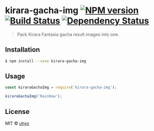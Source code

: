 # kirara-gacha-img [![NPM version][npm-image]][npm-url] [![Build Status][travis-image]][travis-url] [![Dependency Status][daviddm-image]][daviddm-url]
> Pack Kirara Fantasia gacha result images into one.

## Installation

```sh
$ npm install --save kirara-gacha-img
```

## Usage

```js
const kiraraGachaImg = require('kirara-gacha-img');

kiraraGachaImg('Rainbow');
```
## License

MIT © [uhyo]()


[npm-image]: https://badge.fury.io/js/kirara-gacha-img.svg
[npm-url]: https://npmjs.org/package/kirara-gacha-img
[travis-image]: https://travis-ci.org/uhyo/kirara-gacha-img.svg?branch=master
[travis-url]: https://travis-ci.org/uhyo/kirara-gacha-img
[daviddm-image]: https://david-dm.org/uhyo/kirara-gacha-img.svg?theme=shields.io
[daviddm-url]: https://david-dm.org/uhyo/kirara-gacha-img
